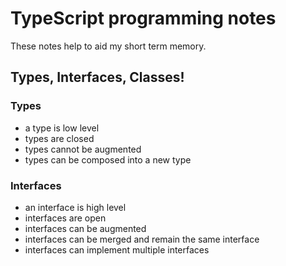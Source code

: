# TypeScript programming notes

These notes help to aid my short term memory.

## Types, Interfaces, Classes!

### Types
- a type is low level
- types are closed 
- types cannot be augmented
- types can be composed into a new type

### Interfaces
- an interface is high level
- interfaces are open
- interfaces can be augmented
- interfaces can be merged and remain the same interface
- interfaces can implement multiple interfaces





